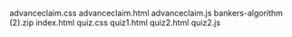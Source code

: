 advanceclaim.css
advanceclaim.html
advanceclaim.js
bankers-algorithm (2).zip
index.html
quiz.css
quiz1.html
quiz2.html
quiz2.js
